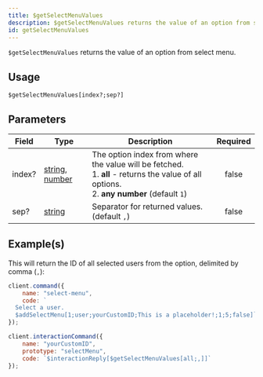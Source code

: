 ```yaml
---
title: $getSelectMenuValues
description: $getSelectMenuValues returns the value of an option from select menu.
id: getSelectMenuValues
---
```


`$getSelectMenuValues` returns the value of an option from select menu.

## Usage

```aoi
$getSelectMenuValues[index?;sep?]
```

## Parameters

| Field  | Type                                                                                                                                                                                                 | Description                                                                                                                                 | Required |
| ------ | ---------------------------------------------------------------------------------------------------------------------------------------------------------------------------------------------------- | ------------------------------------------------------------------------------------------------------------------------------------------- | :------: |
| index? | [string](https://developer.mozilla.org/en-US/docs/Web/JavaScript/Reference/Global_Objects/String), [number](https://developer.mozilla.org/en-US/docs/Web/JavaScript/Reference/Global_Objects/Number) | The option index from where the value will be fetched.<br>1. **all** - returns the value of all options.<br>2. **any number** (default `1`) |  false   |
| sep?   | [string](https://developer.mozilla.org/en-US/docs/Web/JavaScript/Reference/Global_Objects/String)                                                                                                    | Separator for returned values. (default `,`)                                                                                                |  false   |

## Example(s)

This will return the ID of all selected users from the option, delimited by comma (`,`):

```js
client.command({
    name: "select-menu",
    code: `
  Select a user.
  $addSelectMenu[1;user;yourCustomID;This is a placeholder!;1;5;false]`
});

client.interactionCommand({
    name: "yourCustomID",
    prototype: "selectMenu",
    code: `$interactionReply[$getSelectMenuValues[all;,]]`
});
```
